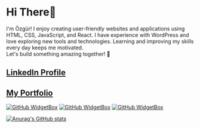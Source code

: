 # Hi There👋  

I'm Özgür!
I enjoy creating user-friendly websites
and applications using HTML, CSS, JavaScript, and React.
I have experience with WordPress and love exploring new tools and technologies.
Learning and improving my skills every day keeps me motivated.  
Let's build something amazing together! 🚀

## [LinkedIn Profile](https://www.linkedin.com/in/ozgurozbekuk)

## [My Portfolio](https://ozgurportfolio.netlify.app)

[![GitHub WidgetBox](https://github-widgetbox.vercel.app/api/skills?languages=js,ts,python,html,css,json,mysql&includeNames=true)](https://github.com/Jurredr/github-widgetbox)
[![GitHub WidgetBox](https://github-widgetbox.vercel.app/api/skills?frameworks=react,next,django,electron,bootstrap,tailwind,express&includeNames=true)](https://github.com/Jurredr/github-widgetbox)
[![GitHub WidgetBox](https://github-widgetbox.vercel.app/api/skills?tools=git,npm,mongodb,wordpress,woocommerce,nodejs&includeNames=true)](https://github.com/Jurredr/github-widgetbox)

[![Anurag's GitHub stats](https://github-readme-stats.vercel.app/api?username=ozgurozbekuk)](https://github.com/anuraghazra/github-readme-stats)
